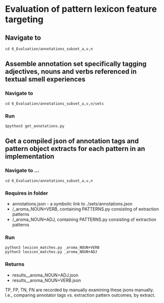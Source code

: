# Evaluation of pattern lexicon feature targeting

## Navigate to 
```
cd 6_Evaluation/annotations_subset_a,v,n
```

## Assemble annotation set specifically tagging adjectives, nouns and verbs referenced in textual smell experiences

### Navigate to 
```
cd 6_Evaluation/annotations_subset_a,v,n/sets
```

### Run
```
$python3 get_annotations.py 
```

## Get a compiled json of annotation tags and pattern object extracts for each pattern in an implementation

### Navigate to ...
```
cd 6_Evaluation/annotations_subset_a,v,n
```

### Requires in folder
* annotations.json - a symbolic link to ./sets/annotations.json
* /_aroma_NOUN+VERB, containing PATTERNS.py consisting of extraction patterns
* /_aroma_NOUN+ADJ, containing PATTERNS.py consisting of extraction patterns

### Run
```
python3 lexicon_matches.py _aroma_NOUN+VERB
python3 lexicon_matches.py _aroma_NOUN+ADJ
```

### Returns
* results__aroma_NOUN+ADJ.json
* results__aroma_NOUN+VERB.json

TP, FP, TN, FN are recorded by manually examining these jsons manually. I.e., comparing annotator tags vs. extraction pattern outcomes, by extract.
